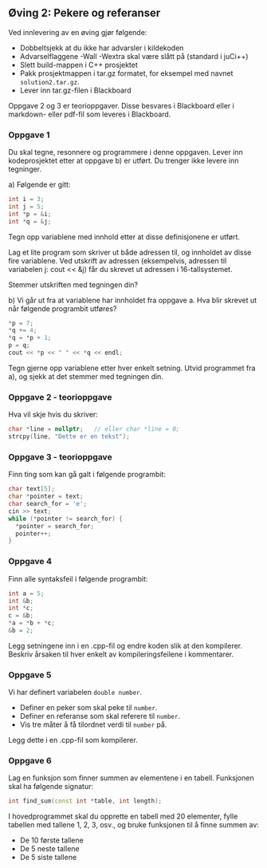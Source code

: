 ## Øving 2: Pekere og referanser

Ved innlevering av en øving gjør følgende:

- Dobbeltsjekk at du ikke har advarsler i kildekoden
- Advarselflaggene -Wall -Wextra skal være slått på (standard i juCi++)
- Slett build-mappen i C++ prosjektet
- Pakk prosjektmappen i tar.gz formatet, for eksempel med navnet `solution2.tar.gz`.
- Lever inn tar.gz-filen i Blackboard

Oppgave 2 og 3 er teorioppgaver. Disse besvares i Blackboard eller i markdown- eller pdf-fil som leveres i Blackboard.

### Oppgave 1

Du skal tegne, resonnere og programmere i denne oppgaven. Lever inn kodeprosjektet etter at oppgave b) er utført. Du trenger ikke levere inn tegninger.

a) Følgende er gitt:

```cpp
int i = 3;
int j = 5;
int *p = &i;
int *q = &j;
```

Tegn opp variablene med innhold etter at disse definisjonene er utført.

Lag et lite program som skriver ut både adressen til, og innholdet av disse fire variablene. Ved utskrift av adressen (eksempelvis, adressen til variabelen j: cout << &j) får du skrevet ut adressen i 16-tallsystemet.

Stemmer utskriften med tegningen din?

b) Vi går ut fra at variablene har innholdet fra oppgave a. Hva blir skrevet ut når følgende programbit utføres?

```cpp
*p = 7;
*q += 4;
*q = *p + 1;
p = q;
cout << *p << " " << *q << endl;
```

Tegn gjerne opp variablene etter hver enkelt setning. Utvid programmet fra a), og sjekk at det stemmer med tegningen din.

### Oppgave 2 - teorioppgave

Hva vil skje hvis du skriver:

```cpp
char *line = nullptr;   // eller char *line = 0;
strcpy(line, "Dette er en tekst"); 
```

### Oppgave 3 - teorioppgave

Finn ting som kan gå galt i følgende programbit:

```cpp
char text[5];
char *pointer = text;
char search_for = 'e';
cin >> text;
while (*pointer != search_for) {
  *pointer = search_for;
  pointer++;
}
```
### Oppgave 4

Finn alle syntaksfeil i følgende programbit:

```cpp
int a = 5;
int &b;
int *c;
c = &b;
*a = *b + *c;
&b = 2;
```
Legg setningene inn i en .cpp-fil og endre koden slik at den kompilerer. Beskriv årsaken til hver enkelt av kompileringsfeilene i kommentarer.

### Oppgave 5

Vi har definert variabelen `double number`.

- Definer en peker som skal peke til `number`.
- Definer en referanse som skal referere til `number`.
- Vis tre måter å få tilordnet verdi til `number` på.

Legg dette i en .cpp-fil som kompilerer.

### Oppgave 6

Lag en funksjon som finner summen av elementene i en tabell. Funksjonen skal ha følgende signatur:

```cpp
int find_sum(const int *table, int length);
```
I hovedprogrammet skal du opprette en tabell med 20 elementer, fylle tabellen med tallene 1, 2, 3, osv., og bruke funksjonen til å finne summen av:

- De 10 første tallene
- De 5 neste tallene
- De 5 siste tallene
